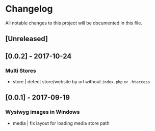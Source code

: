 # Changelog
All notable changes to this project will be documented in this file.

## [Unreleased]

## [0.0.2] - 2017-10-24
### Multi Stores

- store | detect store/website by url without ```index.php``` or ```.htaccess```

## [0.0.1] - 2017-09-19
### Wysiwyg images in Windows

- media | fix layout for loading media store path

